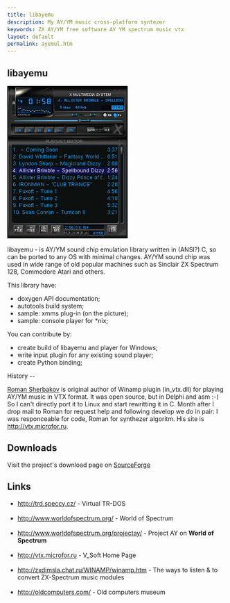 ```yaml
---
title: libayemu
description: My AY/YM music cross-platform syntezer
keywords: ZX AY/YM free software AY YM spectrum music vtx
layout: default
permalink: ayemul.htm
---
```

 
libayemu
--
![xmms vtx format plugin](img/xmms-vtx.png) 
 
  libayemu - is AY/YM sound chip emulation library written in (ANSI?) C,
so can be ported to any OS with minimal changes. AY/YM sound chip
was used in wide range of old popular machines such as Sinclair
ZX Spectrum 128, Commodore Atari and others.
 
 
This library have:
 
<ul>
<li>doxygen API documentation;
<li>autotools build system;
<li>sample: xmms plug-in (on the picture);
<li>sample: console player for *nix;
</ul>
 
You can contribute by:
 
<ul>
<li>create build of libayemu and player for Windows;
<li>write input plugin for any existing sound player;
<li>create Python binding;
</ul>
History
--
 
 <a href="mailto:v_soft@microfor.ru">Roman Sherbakov</a>  is original author of
Winamp plugin (in_vtx.dll) for playing AY/YM music in VTX format.
It was open source, but in Delphi and asm :-(  So I can't directly
port it to Linux and start rewritting it in C. Month after I drop
mail to Roman for request help and following develop we do in pair:
I was responceable for code, Roman for synthezer algoritm.
His site is <a href="http://vtx.microfor.ru">http://vtx.microfor.ru</a>.
 
Downloads
--
 
Visit the project's download page on 
 <a href="http://sourceforge.net/project/showfiles.php?group_id=107596">SourceForge</a>
 
## Links
 - <a href="http://trd.speccy.cz/">http://trd.speccy.cz/</a> -  Virtual TR-DOS  <br /><br /> 
 - <a href="http://www.worldofspectrum.org/">http://www.worldofspectrum.org/</a> -  World of Spectrum  <br /><br /> 
 - <a href="http://www.worldofspectrum.org/projectay/">http://www.worldofspectrum.org/projectay/</a> -  Project AY on <b>World of Spectrum</b>  <br /><br /> 
 - <a href="http://vtx.microfor.ru">http://vtx.microfor.ru</a> -  V_Soft Home Page  <br /><br /> 
 - <a href="http://zxdimsla.chat.ru/WINAMP/winamp.htm">http://zxdimsla.chat.ru/WINAMP/winamp.htm</a> -  The ways to listen &amp; to convert ZX-Spectrum music modules <br /><br /> 
 - <a href="http://oldcomputers.com/">http://oldcomputers.com/</a> -  Old computers museum  <br /><br /> 
  
 
